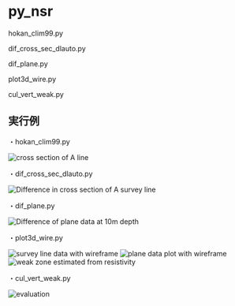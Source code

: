 # py_nsr

hokan_clim99.py
  
dif_cross_sec_dlauto.py

dif_plane.py

plot3d_wire.py

cul_vert_weak.py


実行例
-------------------------------------------------------------------------
・hokan_clim99.py

![cross section of A line](https://github.com/RyomaNagasawa/py_nsr/assets/136213180/88874bc7-4ede-4ce2-b5f4-c58fe46dfe66)

・dif_cross_sec_dlauto.py

![Difference in cross section of A survey line](https://github.com/RyomaNagasawa/py_nsr/assets/136213180/de30acc3-2c9a-468f-9112-8676a72d5437)

・dif_plane.py

![Difference of plane data at 10m depth](https://github.com/RyomaNagasawa/py_nsr/assets/136213180/4264cefe-2532-4701-a78c-ad6af3d3356f)

・plot3d_wire.py

![survey line data with wireframe](https://github.com/RyomaNagasawa/py_nsr/assets/136213180/777b2f18-c964-4caf-bc29-565f573dce73)
![plane data plot with wireframe](https://github.com/RyomaNagasawa/py_nsr/assets/136213180/41feea12-2300-4e02-a915-62dbfa55257b)
![weak  zone estimated from resistivity](https://github.com/RyomaNagasawa/py_nsr/assets/136213180/7d914efe-72d0-4cbc-9e26-ca2997e8961e)

・cul_vert_weak.py

![evaluation](https://github.com/RyomaNagasawa/py_nsr/assets/136213180/04d461a7-a7bd-4c76-a533-91873c73071f)
